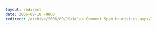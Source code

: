 ```yaml
---
layout: redirect
date: 2006-09-18 -0800
redirect: /archive/2006/09/19/Atlas_Comment_Spam_Heuristics.aspx/
---
```

